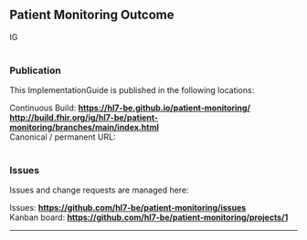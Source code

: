 ## Patient Monitoring Outcome

IG
<br> </br>

###

### Publication

This ImplementationGuide is published in the following locations:

Continuous Build:
**https://hl7-be.github.io/patient-monitoring/**  
**http://build.fhir.org/ig/hl7-be/patient-monitoring/branches/main/index.html**  
Canonical / permanent URL:
<br> </br>

### Issues

Issues and change requests are managed here:

Issues: **https://github.com/hl7-be/patient-monitoring/issues**  
Kanban board: **https://github.com/hl7-be/patient-monitoring/projects/1**

---
